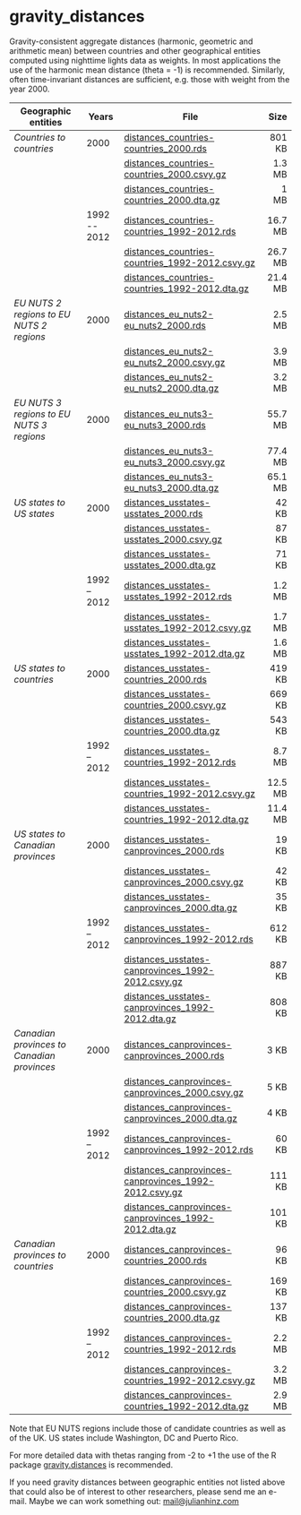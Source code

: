 # gravity_distances

Gravity-consistent aggregate distances (harmonic, geometric and arithmetic mean) between countries and other geographical entities computed using nighttime lights data as weights. In most applications the use of the harmonic mean distance (theta = -1) is recommended. Similarly, often time-invariant distances are sufficient, e.g. those with weight from the year 2000.

| Geographic entities | Years | File | Size |
| --- | --- | --- | ---: |
| <i class="feather i-left" data-feather="map-pin"></i> <em id = "distances_countries-countries" class="red">Countries to countries</em> | 2000 | [distances_countries-countries_2000.rds](https://raw.githubusercontent.com/julianhinz/gravity_distances/master/distances_countries-countries_2000.rds) | 801 KB |
|                        |              | [distances_countries-countries_2000.csvy.gz](https://raw.githubusercontent.com/julianhinz/gravity_distances/master/distances_countries-countries_2000.csvy.gz) | 1.3 MB |
|                        |              | [distances_countries-countries_2000.dta.gz](https://raw.githubusercontent.com/julianhinz/gravity_distances/master/distances_countries-countries_2000.dta.gz) | 1 MB |
|                        | 1992 -- 2012 | [distances_countries-countries_1992-2012.rds](https://raw.githubusercontent.com/julianhinz/gravity_distances/master/distances_countries-countries_1992-2012.rds) | 16.7 MB |
|                        |              | [distances_countries-countries_1992-2012.csvy.gz](https://raw.githubusercontent.com/julianhinz/gravity_distances/master/distances_countries-countries_1992-2012.csvy.gz) | 26.7 MB |
|                        |              | [distances_countries-countries_1992-2012.dta.gz](https://raw.githubusercontent.com/julianhinz/gravity_distances/master/distances_countries-countries_1992-2012.dta.gz) | 21.4 MB |
| <i class="feather i-left" data-feather="map-pin"></i> <em id = "distances_eu_nuts2-eu_nuts2" class="red">EU NUTS 2 regions to EU NUTS 2 regions</em> | 2000 | [distances_eu_nuts2-eu_nuts2_2000.rds](https://raw.githubusercontent.com/julianhinz/gravity_distances/master/distances_eu_nuts2-eu_nuts2_2000.rds) | 2.5 MB |
|                        |      | [distances_eu_nuts2-eu_nuts2_2000.csvy.gz](https://raw.githubusercontent.com/julianhinz/gravity_distances/master/distances_eu_nuts2-eu_nuts2_2000.csvy.gz) | 3.9 MB |
|                        |      | [distances_eu_nuts2-eu_nuts2_2000.dta.gz](https://raw.githubusercontent.com/julianhinz/gravity_distances/master/distances_eu_nuts2-eu_nuts2_2000.dta.gz) | 3.2 MB |
| <i class="feather i-left" data-feather="map-pin"></i> <em id = "distances_eu_nuts3-eu_nuts3" class="red">EU NUTS 3 regions to EU NUTS 3 regions</em> | 2000 | [distances_eu_nuts3-eu_nuts3_2000.rds](https://raw.githubusercontent.com/julianhinz/gravity_distances/master/distances_eu_nuts3-eu_nuts3_2000.rds) | 55.7 MB |
|                        |      | [distances_eu_nuts3-eu_nuts3_2000.csvy.gz](https://raw.githubusercontent.com/julianhinz/gravity_distances/master/distances_eu_nuts3-eu_nuts3_2000.csvy.gz) | 77.4 MB |
|                        |      | [distances_eu_nuts3-eu_nuts3_2000.dta.gz](https://raw.githubusercontent.com/julianhinz/gravity_distances/master/distances_eu_nuts3-eu_nuts3_2000.dta.gz) | 65.1 MB |
| <i class="feather i-left" data-feather="map-pin"></i> <em id = "distances_usstates-usstates" class="red">US states to US states</em> | 2000 | [distances_usstates-usstates_2000.rds](https://raw.githubusercontent.com/julianhinz/gravity_distances/master/distances_usstates-usstates_2000.rds) | 42 KB |
|                        |             | [distances_usstates-usstates_2000.csvy.gz](https://raw.githubusercontent.com/julianhinz/gravity_distances/master/distances_usstates-usstates_2000.csvy.gz) | 87 KB |
|                        |             | [distances_usstates-usstates_2000.dta.gz](https://raw.githubusercontent.com/julianhinz/gravity_distances/master/distances_usstates-usstates_2000.dta.gz) | 71 KB |
|                        | 1992 – 2012 | [distances_usstates-usstates_1992-2012.rds](https://raw.githubusercontent.com/julianhinz/gravity_distances/master/distances_usstates-usstates_1992-2012.rds) | 1.2 MB |
|                        |             | [distances_usstates-usstates_1992-2012.csvy.gz](https://raw.githubusercontent.com/julianhinz/gravity_distances/master/distances_usstates-usstates_1992-2012.csvy.gz) | 1.7 MB |
|                        |             | [distances_usstates-usstates_1992-2012.dta.gz](https://raw.githubusercontent.com/julianhinz/gravity_distances/master/distances_usstates-usstates_1992-2012.dta.gz) | 1.6 MB |
| <i class="feather i-left" data-feather="map-pin"></i> <em id = "distances_usstates-countries" class="red">US states to countries</em> | 2000 | [distances_usstates-countries_2000.rds](https://raw.githubusercontent.com/julianhinz/gravity_distances/master/distances_usstates-countries_2000.rds) | 419 KB |
|                        |             | [distances_usstates-countries_2000.csvy.gz](https://raw.githubusercontent.com/julianhinz/gravity_distances/master/distances_usstates-countries_2000.csvy.gz) | 669 KB |
|                        |             | [distances_usstates-countries_2000.dta.gz](https://raw.githubusercontent.com/julianhinz/gravity_distances/master/distances_usstates-countries_2000.dta.gz) | 543 KB |
|                        | 1992 – 2012 | [distances_usstates-countries_1992-2012.rds](https://raw.githubusercontent.com/julianhinz/gravity_distances/master/distances_usstates-countries_1992-2012.rds) | 8.7 MB |
|                        |             | [distances_usstates-countries_1992-2012.csvy.gz](https://raw.githubusercontent.com/julianhinz/gravity_distances/master/distances_usstates-countries_1992-2012.csvy.gz) | 12.5 MB |
|                        |             | [distances_usstates-countries_1992-2012.dta.gz](https://raw.githubusercontent.com/julianhinz/gravity_distances/master/distances_usstates-countries_1992-2012.dta.gz) | 11.4 MB |
| <i class="feather i-left" data-feather="map-pin"></i> <em id = "distances_usstates-canprovinces" class="red">US states to Canadian provinces</em> | 2000 | [distances_usstates-canprovinces_2000.rds](https://raw.githubusercontent.com/julianhinz/gravity_distances/master/distances_usstates-canprovinces_2000.rds) | 19 KB |
|                        |             | [distances_usstates-canprovinces_2000.csvy.gz](https://raw.githubusercontent.com/julianhinz/gravity_distances/master/distances_usstates-canprovinces_2000.csvy.gz) | 42 KB |
|                        |             | [distances_usstates-canprovinces_2000.dta.gz](https://raw.githubusercontent.com/julianhinz/gravity_distances/master/distances_usstates-canprovinces_2000.dta.gz) | 35 KB |
|                        | 1992 – 2012 | [distances_usstates-canprovinces_1992-2012.rds](https://raw.githubusercontent.com/julianhinz/gravity_distances/master/distances_usstates-canprovinces_1992-2012.rds) | 612 KB |
|                        |             | [distances_usstates-canprovinces_1992-2012.csvy.gz](https://raw.githubusercontent.com/julianhinz/gravity_distances/master/distances_usstates-canprovinces_1992-2012.csvy.gz) | 887 KB |
|                        |             | [distances_usstates-canprovinces_1992-2012.dta.gz](https://raw.githubusercontent.com/julianhinz/gravity_distances/master/distances_usstates-canprovinces_1992-2012.dta.gz) | 808 KB |
| <i class="feather i-left" data-feather="map-pin"></i> <em id = "distances_canprovinces-canprovinces" class="red">Canadian provinces to Canadian provinces</em> | 2000 | [distances_canprovinces-canprovinces_2000.rds](https://raw.githubusercontent.com/julianhinz/gravity_distances/master/distances_canprovinces-canprovinces_2000.rds) | 3 KB |
|                        |             | [distances_canprovinces-canprovinces_2000.csvy.gz](https://raw.githubusercontent.com/julianhinz/gravity_distances/master/distances_canprovinces-canprovinces_2000.csvy.gz) | 5 KB |
|                        |             | [distances_canprovinces-canprovinces_2000.dta.gz](https://raw.githubusercontent.com/julianhinz/gravity_distances/master/distances_canprovinces-canprovinces_2000.dta.gz) | 4 KB |
|                        | 1992 – 2012 | [distances_canprovinces-canprovinces_1992-2012.rds](https://raw.githubusercontent.com/julianhinz/gravity_distances/master/distances_canprovinces-canprovinces_1992-2012.rds) | 60 KB |
|                        |             | [distances_canprovinces-canprovinces_1992-2012.csvy.gz](https://raw.githubusercontent.com/julianhinz/gravity_distances/master/distances_canprovinces-canprovinces_1992-2012.csvy.gz) | 111 KB |
|                        |             | [distances_canprovinces-canprovinces_1992-2012.dta.gz](https://raw.githubusercontent.com/julianhinz/gravity_distances/master/distances_canprovinces-canprovinces_1992-2012.dta.gz) | 101 KB |
| <i class="feather i-left" data-feather="map-pin"></i> <em id = "distances_canprovinces-countries" class="red">Canadian provinces to countries</em> | 2000 | [distances_canprovinces-countries_2000.rds](https://raw.githubusercontent.com/julianhinz/gravity_distances/master/distances_canprovinces-countries_2000.rds) | 96 KB |
|                        |             | [distances_canprovinces-countries_2000.csvy.gz](https://raw.githubusercontent.com/julianhinz/gravity_distances/master/distances_canprovinces-countries_2000.csvy.gz) | 169 KB |
|                        |             | [distances_canprovinces-countries_2000.dta.gz](https://raw.githubusercontent.com/julianhinz/gravity_distances/master/distances_canprovinces-countries_2000.dta.gz) | 137 KB |
|                        | 1992 – 2012 | [distances_canprovinces-countries_1992-2012.rds](https://raw.githubusercontent.com/julianhinz/gravity_distances/master/distances_canprovinces-countries_1992-2012.rds) | 2.2 MB |
|                        |             | [distances_canprovinces-countries_1992-2012.csvy.gz](https://raw.githubusercontent.com/julianhinz/gravity_distances/master/distances_canprovinces-countries_1992-2012.csvy.gz) | 3.2 MB |
|                        |             | [distances_canprovinces-countries_1992-2012.dta.gz](https://raw.githubusercontent.com/julianhinz/gravity_distances/master/distances_canprovinces-countries_1992-2012.dta.gz) | 2.9 MB |



Note that EU NUTS regions include those of candidate countries as well as of the UK. US states include Washington, DC and Puerto Rico.

For more detailed data with thetas ranging from -2 to +1 the use of the R package [gravity.distances](../software/#gravity_distances) is recommended.

If you need gravity distances between geographic entities not listed above that could also be of interest to other researchers, please send me an e-mail. Maybe we can work something out: [mail@julianhinz.com](mailto:mail@julianhinz?subject=Gravity%20distances)
